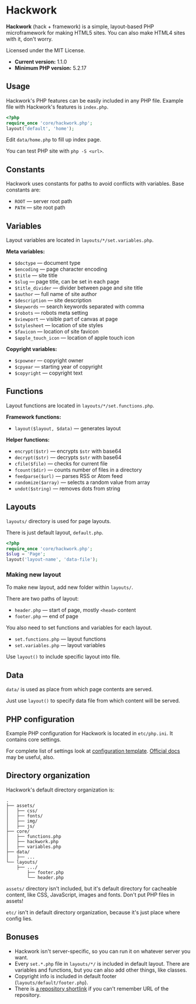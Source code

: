 # Hackwork

**Hackwork** (hack + framework) is a simple, layout-based PHP microframework
for making HTML5 sites. You can also make HTML4 sites with it, don't worry.

Licensed under the MIT License.

* **Current version:** 1.1.0
* **Minimum PHP version:** 5.2.17

## Usage

Hackwork's PHP features can be easily included in any PHP file. Example file
with Hackwork's features is `index.php`.

```php
<?php
require_once 'core/hackwork.php';
layout('default', 'home');
```

Edit `data/home.php` to fill up index page.

You can test PHP site with `php -S <url>`.

## Constants

Hackwork uses constants for paths to avoid conflicts with variables. Base
constants are:

* `ROOT` — server root path
* `PATH` — site root path

## Variables

Layout variables are located in `layouts/*/set.variables.php`.

**Meta variables:**

* `$doctype` — document type
* `$encoding` — page character encoding
* `$title` — site title
* `$slug` — page title, can be set in each page
* `$title_divider` — divider between page and site title
* `$author` — full name of site author
* `$description` — site description
* `$keywords` — search keywords separated with comma
* `$robots` — robots meta setting
* `$viewport` — visible part of canvas at page
* `$stylesheet` — location of site styles
* `$favicon` — location of site favicon
* `$apple_touch_icon` — location of apple touch icon

**Copyright variables:**

* `$cpowner` — copyright owner
* `$cpyear` — starting year of copyright
* `$copyright` — copyright text

## Functions

Layout functions are located in `layouts/*/set.functions.php`.

**Framework functions:**

* `layout($layout, $data)` — generates layout

**Helper functions:**

* `encrypt($str)` — encrypts `$str` with base64
* `decrypt($str)` — decrypts `$str` with base64
* `cfile($file)` — checks for current file
* `fcount($dir)` — counts number of files in a directory
* `feedparse($url)` — parses RSS or Atom feed
* `randomize($array)` — selects a random value from array
* `undot($string)` — removes dots from string

## Layouts

`layouts/` directory is used for page layouts.

There is just default layout, `default.php`.

```php
<?php
require_once 'core/hackwork.php';
$slug = 'Page';
layout('layout-name', 'data-file');
```

### Making new layout

To make new layout, add new folder within `layouts/`.

There are two paths of layout:

* `header.php` — start of page, mostly `<head>` content
* `footer.php` — end of page

You also need to set functions and variables for each layout.

* `set.functions.php` — layout functions
* `set.variables.php` — layout variables

Use `layout()` to include specific layout into file.

## Data

`data/` is used as place from which page contents are served.

Just use `layout()` to specify data file from which content will be served.

## PHP configuration

Example PHP configuration for Hackwork is located in `etc/php.ini`. It
contains core settings.

For complete list of settings look at
[configuration template](http://www.reallylinux.com/docs/php.ini).
[Official docs](http://php.net/manual/en/ini.php) may be useful, also.

## Directory organization

Hackwork's default directory organization is:

```
.
├── assets/
│   ├── css/
│   ├── fonts/
│   ├── img/
│   ├── js/
├── core/
│   ├── functions.php
│   ├── hackwork.php
│   ├── variables.php
├── data/
│   ├── ...
└── layouts/
    ├── .../
        ├── footer.php
        └── header.php
```

`assets/` directory isn't included, but it's default directory for cacheable
content, like CSS, JavaScript, images and fonts. Don't put PHP files in assets!

`etc/` isn't in default directory organization, because it's just place where
config lies.

## Bonuses

* Hackwork isn't server-specific, so you can run it on whatever server you
want.
* Every `set.*.php` file in `layouts/*/` is included in default layout. There
are variables and functions, but you can also add other things, like classes.
* Copyright info is included in default footer (`layouts/default/footer.php`).
* There is [a repository shortlink](http://git.io/hackwork) if you can't
remember URL of the repository.